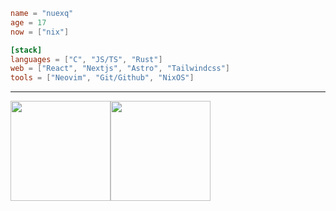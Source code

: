 ```toml
name = "nuexq"
age = 17
now = ["nix"]

[stack]
languages = ["C", "JS/TS", "Rust"]
web = ["React", "Nextjs", "Astro", "Tailwindcss"]
tools = ["Neovim", "Git/Github", "NixOS"]
```

 
---
<img src="https://github-readme-stats.vercel.app/api/top-langs/?username=nuexq&theme=aura&show_icons=true&hide_border=true&layout=compact" height="160" /><img src="https://github-readme-stats.vercel.app/api?username=nuexq&show_icons=true&hide=contribs&theme=aura&hide_border=true&text_bold=false" height="160" />

